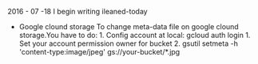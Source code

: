 2016 - 07 -18
I begin writing ileaned-today
- Google clound storage
    To change meta-data file on google clound storage.You have to do:
      1. Config account at local: gcloud auth login
      1. Set your account permission owner for bucket
      2. gsutil setmeta -h 'content-type:image/jpeg' gs://your-bucket/*.jpg
